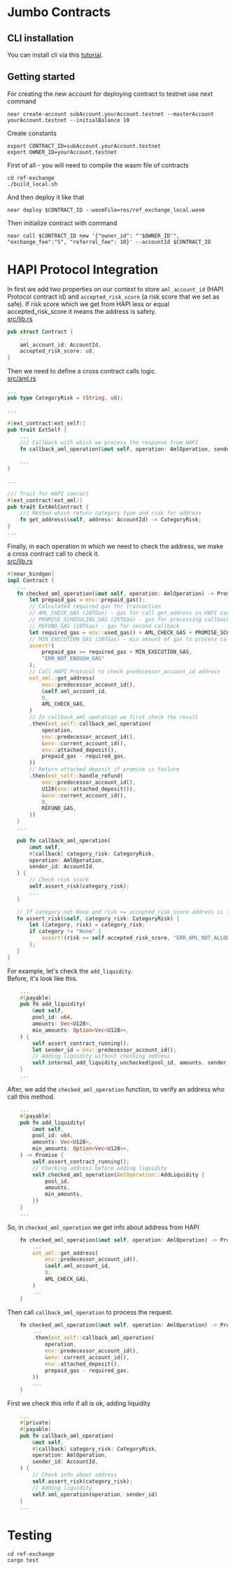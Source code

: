 # Jumbo Contracts

## CLI installation

You can install cli via this [tutorial](https://docs.near.org/docs/tools/near-cli#installation).


## Getting started

For creating the new account for deploying contract to testnet use next command
```
near create-account subAccount.yourAccount.testnet --masterAccount yourAccount.testnet --initialBalance 10
```


Create constants
```
export CONTRACT_ID=subAccount.yourAccount.testnet
export OWNER_ID=yourAccount.testnet
```


First of all - you will need to compile the wasm file of contracts
```
cd ref-exchange
./build_local.sh
```


And then deploy it like that
```
near deploy $CONTRACT_ID --wasmFile=res/ref_exchange_local.wasm
```


Then initialize contract with command
```
near call $CONTRACT_ID new '{"owner_id": "'$OWNER_ID'", "exchange_fee":"5", "referral_fee": 10}' --accountId $CONTRACT_ID
```

# HAPI Protocol Integration

In first we add two properties on our context to store `aml_account_id` (HAPI Protocol contract id) and `accepted_risk_score` (a risk score that we set as safe). If risk score which we get from HAPI less or equal accepted_risk_score it means the address is safety.<br/>
[src/lib.rs](/ref-exchange/src/lib.rs#L80)
```rust
pub struct Contract {
    ...
    aml_account_id: AccountId,
    accepted_risk_score: u8,
}
```
Then we need to define a cross contract calls logic.<br/>
[src/aml.rs](/ref-exchange/src/aml.rs)
```rust
...
pub type CategoryRisk = (String, u8);

...

#[ext_contract(ext_self)]
pub trait ExtSelf {
    ...
    /// Callback with which we process the response from HAPI
    fn callback_aml_operation(&mut self, operation: AmlOperation, sender_id: AccountId) -> U128;

    ...
}

...

/// Trait for HAPI conract
#[ext_contract(ext_aml)]
pub trait ExtAmlContract {
    /// Method which return category type and risk for address
    fn get_address(&self, address: AccountId) -> CategoryRisk;
}
...
```
Finally, in each operation in which we need to check the address, we make a cross contract call to check it.<br/>
[src/lib.rs](/ref-exchange/src/lib.rs#L260)
 ```rust
 #[near_bindgen]
impl Contract {
    ...
    fn checked_aml_operation(&mut self, operation: AmlOperation) -> Promise {
        let prepaid_gas = env::prepaid_gas();
        // Calculated required gas for transaction
        // AML_CHECK_GAS (20TGas) - gas for call get_address in HAPI contract
        // PROMISE_SCHEDULING_GAS (25TGas) - gas for processing callbacks
        // REFUND_GAS (10TGas) - gas for second callback
        let required_gas = env::used_gas() + AML_CHECK_GAS + PROMISE_SCHEDULING_GAS + REFUND_GAS;
        // MIN_EXECUTION_GAS (20TGas) - min amount of gas to process callback_aml_operation
        assert!(
            prepaid_gas >= required_gas + MIN_EXECUTION_GAS,
            "ERR_NOT_ENOUGH_GAS"
        );
        // Call HAPI Protocol to check predecessor_account_id address
        ext_aml::get_address(
            env::predecessor_account_id(),
            &self.aml_account_id,
            0,
            AML_CHECK_GAS,
        )
        // In callback_aml_operation we first check the result
        .then(ext_self::callback_aml_operation(
            operation,
            env::predecessor_account_id(),
            &env::current_account_id(),
            env::attached_deposit(),
            prepaid_gas - required_gas,
        ))
        // Return attached deposit if promise is failure
        .then(ext_self::handle_refund(
            env::predecessor_account_id(),
            U128(env::attached_deposit()),
            &env::current_account_id(),
            0,
            REFUND_GAS,
        ))
    }
    ...

    pub fn callback_aml_operation(
        &mut self,
        #[callback] category_risk: CategoryRisk,
        operation: AmlOperation,
        sender_id: AccountId,
    ) {
        // Check risk score
        self.assert_risk(category_risk);
        ...
    }

    // If category not None and risk <= accepted_risk_score address is safety
    fn assert_risk(&self, category_risk: CategoryRisk) {
        let (category, risk) = category_risk;
        if category != "None" {
            assert!(risk <= self.accepted_risk_score, "ERR_AML_NOT_ALLOWED");
        };
    }
}
```
For example, let's check the `add_liquidity`.<br/>
Before, it's look like this.
```rust
    ...
    #[payable]
    pub fn add_liquidity(
        &mut self,
        pool_id: u64,
        amounts: Vec<U128>,
        min_amounts: Option<Vec<U128>>,
    ) {
        self.assert_contract_running();
        let sender_id = env::predecessor_account_id();
        // Adding liquidity without checking address
        self.internal_add_liquidity_unchecked(pool_id, amounts, sender_id, min_amounts);
    }
    ...
```
After, we add the `checked_aml_operation` function, to verify an address who call this method.
```rust
    ...
    #[payable]
    pub fn add_liquidity(
        &mut self,
        pool_id: u64,
        amounts: Vec<U128>,
        min_amounts: Option<Vec<U128>>,
    ) -> Promise {
        self.assert_contract_running();
        // Checking address before adding liquidity
        self.checked_aml_operation(AmlOperation::AddLiquidity {
            pool_id,
            amounts,
            min_amounts,
        })
    }
    ...
```
So, in `checked_aml_operation` we get info about address from HAPI
```rust
    fn checked_aml_operation(&mut self, operation: AmlOperation) -> Promise {
        ...
        ext_aml::get_address(
            env::predecessor_account_id(),
            &self.aml_account_id,
            0,
            AML_CHECK_GAS,
        )
        ...
    }
```
Then call `callback_aml_operation` to process the request.
```rust
    fn checked_aml_operation(&mut self, operation: AmlOperation) -> Promise {
        ...
        .then(ext_self::callback_aml_operation(
            operation,
            env::predecessor_account_id(),
            &env::current_account_id(),
            env::attached_deposit(),
            prepaid_gas - required_gas,
        ))
        ...
    }
```
First we check this info if all is ok, adding liquidity
```rust
    ...
    #[private]
    #[payable]
    pub fn callback_aml_operation(
        &mut self,
        #[callback] category_risk: CategoryRisk,
        operation: AmlOperation,
        sender_id: AccountId,
    ) {
        // Check info about address
        self.assert_risk(category_risk);
        // Adding liquidity
        self.aml_operation(operation, sender_id)
    }
    ...
```
# Testing 
```
cd ref-exchange
cargo test
```